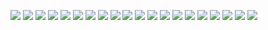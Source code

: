![](./Screenshot%202022-03-08%20162801.jpg)
![](./Screenshot%202022-03-08%20162825.jpg)
![](./Screenshot%202022-03-08%20162901.jpg)
![](./Screenshot%202022-03-08%20162928.jpg)
![](./Screenshot%202022-03-08%20162958.jpg)
![](./Screenshot%202022-03-08%20163015.jpg)
![](./Screenshot%202022-03-08%20163032.jpg)
![](./Screenshot%202022-03-08%20163120.jpg)
![](./Screenshot%202022-03-08%20163146.jpg)
![](./Screenshot%202022-03-08%20163200.jpg)
![](./Screenshot%202022-03-08%20163232.jpg)
![](./Screenshot%202022-03-08%20163246.jpg)
![](./Screenshot%202022-03-08%20163310.jpg)
![](./Screenshot%202022-03-08%20163326.jpg)
![](./Screenshot%202022-03-08%20163346.jpg)
![](./Screenshot%202022-03-08%20163401.jpg)
![](./Screenshot%202022-03-08%20163418.jpg)
![](./Screenshot%202022-03-08%20163506.jpg)
![](./Screenshot%202022-03-08%20163525.jpg)
![](./Screenshot%202022-03-08%20163535.jpg)